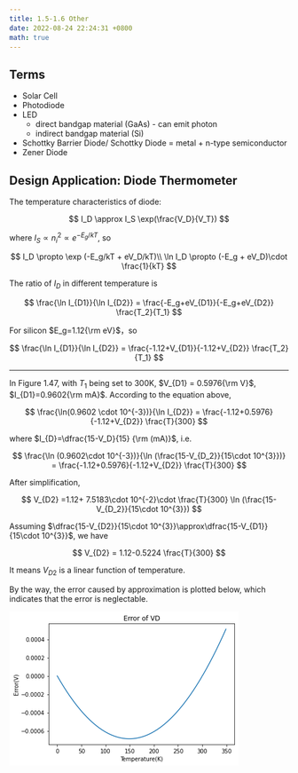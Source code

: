 ```yaml
---
title: 1.5-1.6 Other
date: 2022-08-24 22:24:31 +0800
math: true
---
```


## Terms

- Solar Cell
- Photodiode
- LED
  - direct bandgap material (GaAs) - can emit photon
  - indirect bandgap material (Si)
- Schottky Barrier Diode/ Schottky Diode = metal + n-type semiconductor
- Zener Diode

## Design Application: Diode Thermometer

The temperature characteristics of diode:

$$
I_D \approx I_S \exp(\frac{V_D}{V_T})
$$

where $I_S\propto n_i^2 \propto e^{-E_g/kT}$, so

$$
I_D \propto \exp (-E_g/kT + eV_D/kT)\\
    \ln I_D \propto (-E_g + eV_D)\cdot \frac{1}{kT}
$$

The ratio of $I_D$ in different temperature is

$$
\frac{\ln I_{D1}}{\ln I_{D2}} = \frac{-E_g+eV_{D1}}{-E_g+eV_{D2}} \frac{T_2}{T_1}
$$

For silicon $E_g=1.12{\rm eV}$，so

$$
\frac{\ln I_{D1}}{\ln I_{D2}} = \frac{-1.12+V_{D1}}{-1.12+V_{D2}} \frac{T_2}{T_1}
$$

---

In Figure 1.47, with $T_1$ being set to 300K, $V_{D1} = 0.5976{\rm V}$, $I_{D1}=0.9602{\rm mA}$. According to the equation above,

$$
\frac{\ln(0.9602 \cdot 10^{-3})}{\ln I_{D2}} = \frac{-1.12+0.5976}{-1.12+V_{D2}} \frac{T}{300}
$$

where $I_{D}=\dfrac{15-V_D}{15} {\rm (mA)}$, i.e.

$$
\frac{\ln (0.9602\cdot 10^{-3})}{\ln (\frac{15-V_{D_2}}{15\cdot 10^{3}})} = \frac{-1.12+0.5976}{-1.12+V_{D2}} \frac{T}{300}
$$

After simplification,

$$
V_{D2} =1.12+ 7.5183\cdot 10^{-2}\cdot \frac{T}{300} \ln (\frac{15-V_{D_2}}{15\cdot 10^{3}})
$$

Assuming $\dfrac{15-V_{D2}}{15\cdot 10^{3}}\approx\dfrac{15-V_{D1}}{15\cdot 10^{3}}$, we have

$$
V_{D2} = 1.12-0.5224 \frac{T}{300}
$$

It means $V_{D2}$ is a linear function of temperature.

By the way, the error caused by approximation is plotted below, which indicates that the error is neglectable.

![error](images/error.png)
